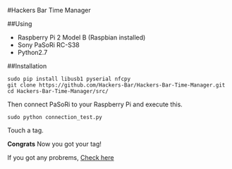 #Hackers Bar Time Manager

##Using
* Raspberry Pi 2 Model B (Raspbian installed)
* Sony PaSoRi RC-S38
* Python2.7

##Installation
```
sudo pip install libusb1 pyserial nfcpy
git clone https://github.com/Hackers-Bar/Hackers-Bar-Time-Manager.git
cd Hackers-Bar-Time-Manager/src/
```
Then connect PaSoRi to your Raspberry Pi and execute this.
```
sudo python connection_test.py
```
Touch a tag.

**Congrats**
Now you got your tag!

If you got any probrems, [Check here](http://nfcpy.readthedocs.io/en/latest/topics/get-started.html)

